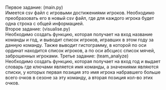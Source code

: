 Первое задание: (main.py)\
Имеется csv файл с игровыми достижениями игроков. Необходимо преобразовать его в новый csv файл, где для каждого игрока
будет одна строка с общей информацией. \
Второе задание:  (visualise.py)\
Необходимо создать функцию, которая получает на вход название команды и год, и выводит список игроков, игравших 
в этом году за данную команду. Также выводит гистограмму, в которой по оси ординат находится список игроков, а по оси
абсцисс список мячей, заброшенных игроками. 
Третье задание: (team_analyze) \
Необходимо создать функцию, которая получает на вход год и выдает словарь где ключами является имя команды, а значениями
являются списки, у которых первая позиция это имя игрока набравшего больше всего очков в сезоне за эту команду,
а вторая позиция кол-во этих очков.